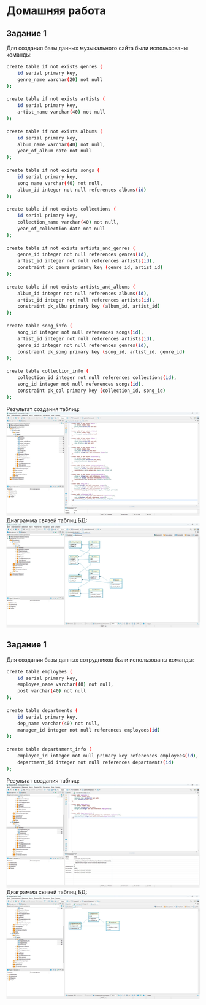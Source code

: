 # Домашняя работа
## Задание 1
Для создания базы данных музыкального сайта были использованы команды:
```sh
create table if not exists genres (
	id serial primary key, 
	genre_name varchar(20) not null
);

create table if not exists artists (
	id serial primary key, 
	artist_name varchar(40) not null
);

create table if not exists albums (
	id serial primary key, 
	album_name varchar(40) not null, 
	year_of_album date not null
);

create table if not exists songs (
	id serial primary key, 
	song_name varchar(40) not null,
	album_id integer not null references albums(id)
);

create table if not exists collections (
	id serial primary key, 
	collection_name varchar(40) not null, 
	year_of_collection date not null
);

create table if not exists artists_and_genres (
	genre_id integer not null references genres(id),
	artist_id integer not null references artists(id),
	constraint pk_genre primary key (genre_id, artist_id)
);

create table if not exists artists_and_albums (
	album_id integer not null references albums(id),
	artist_id integer not null references artists(id),
	constraint pk_albu primary key (album_id, artist_id)
);

create table song_info (
	song_id integer not null references songs(id),
	artist_id integer not null references artists(id),
	genre_id integer not null references genres(id),
	constraint pk_song primary key (song_id, artist_id, genre_id)
);

create table collection_info (
	collection_id integer not null references collections(id),
	song_id integer not null references songs(id),
	constraint pk_col primary key (collection_id, song_id)
);
```
Результат создания таблиц:
![скриншот](img/1.jpg)
Диаграмма связей таблиц БД:
![скриншот](img/2.jpg)
## Задание 1
Для создания базы данных сотрудников были использованы команды:
```sh
create table employees (
	id serial primary key,
	employee_name varchar(40) not null,
	post varchar(40) not null
);

create table departments (
	id serial primary key,
	dep_name varchar(40) not null,
	manager_id integer not null references employees(id)
);

create table departament_info (
	employee_id integer not null primary key references employees(id),
	department_id integer not null references departments(id)
);
```
Результат создания таблиц:
![скриншот](img/3.jpg)
Диаграмма связей таблиц БД:
![скриншот](img/4.jpg)